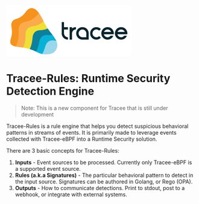 ![Tracee Logo](../images/tracee.png)

# Tracee-Rules: Runtime Security Detection Engine

> Note: This is a new component for Tracee that is still under development

Tracee-Rules is a rule engine that helps you detect suspicious behavioral patterns in streams of events. It is primarily made to leverage events collected with Tracee-eBPF into a Runtime Security solution.  

There are 3 basic concepts for Tracee-Rules:

1. **Inputs** - Event sources to be processed. Currently only Tracee-eBPF is a supported event source.
2. **Rules (a.k.a Signatures)** - The particular behavioral pattern to detect in the input source. Signatures can be authored in Golang, or Rego (OPA).
3. **Outputs** - How to communicate detections. Print to stdout, post to a webhook, or integrate with external systems.
